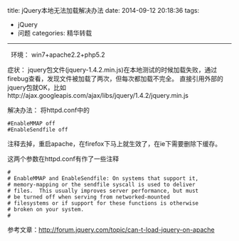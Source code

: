 title: jQuery本地无法加载解决办法
date: 2014-09-12 20:18:36
tags:
- jQuery
- 问题
categories: 精华转载
---
 
环境：
win7+apache2.2+php5.2


症状：
jquery包文件(jquery-1.4.2.min.js)在本地测试的时候加载失败，通过firebug查看，发现文件被加载了两次，但每次都加载不完全。
直接引用外部的jquery包就OK，比如http://ajax.googleapis.com/ajax/libs/jquery/1.4.2/jquery.min.js
<!--more-->

解决办法：
将httpd.conf中的
```
#EnableMMAP off
#EnableSendfile off
```
注释去掉，重启apache，在firefox下马上就生效了，在ie下需要删除下缓存。


这两个参数在httpd.conf有作了一些注释
```
#
# EnableMMAP and EnableSendfile: On systems that support it, 
# memory-mapping or the sendfile syscall is used to deliver
# files.  This usually improves server performance, but must
# be turned off when serving from networked-mounted 
# filesystems or if support for these functions is otherwise
# broken on your system.
#
```

参考文章：http://forum.jquery.com/topic/can-t-load-jquery-on-apache
